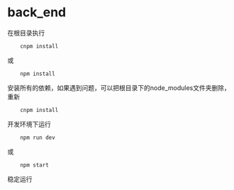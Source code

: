 # back_end


在根目录执行

        cnpm install
或 

        npm install
安装所有的依赖，如果遇到问题，可以把根目录下的node_modules文件夹删除，重新

        cnpm install
开发环境下运行  

        npm run dev

或 

        npm start

稳定运行